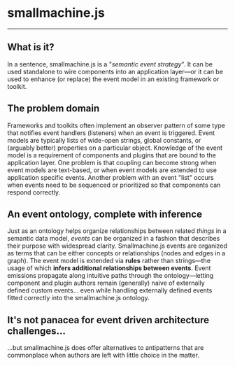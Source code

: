# smallmachine.js #
----------

## What is it? ##
In a sentence, smallmachine.js is a 
"*semantic event strategy*".  It can be used standalone to wire components into an application layer&mdash;or it can be used to enhance (or replace) the event model in an existing framework or toolkit.

## The problem domain ##
Frameworks and toolkits often implement an observer pattern of some type that notifies event handlers (listeners) when an event is triggered.  Event models are typically lists of wide-open strings, global constants, or (arguably better) properties on a particular object.  Knowledge of the event model is a requirement of components and plugins that are bound to the application layer.  One problem is that coupling can become strong when event models are text-based, or when event models are extended to use application specific events.  Another problem with an event "list" occurs when events need to be sequenced or prioritized so that components can respond correctly.

## An event ontology, complete with inference  ##
Just as an ontology helps organize relationships between related *things* in a semantic data model, *events* can be organized in a fashion that describes their purpose with widespread clarity.  Smallmachine.js events are organized as terms that can be either concepts or relationships (nodes and edges in a graph).  The event model is extended via **rules** rather than strings&mdash;the usage of which **infers additional relationships between events**.  Event emissions propagate along intuitive paths through the ontology&mdash;letting component and plugin authors remain (generally) naive of externally defined custom events... even while handling externally defined events fitted correctly into the smallmachine.js ontology.

## It's not panacea for event driven architecture challenges... ##
...but smallmachine.js does offer alternatives to antipatterns that are commonplace when authors are left with little choice in the matter.



